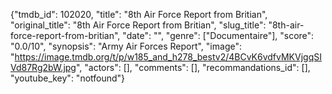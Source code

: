 {"tmdb_id": 102020, "title": "8th Air Force Report from Britian", "original_title": "8th Air Force Report from Britian", "slug_title": "8th-air-force-report-from-britian", "date": "", "genre": ["Documentaire"], "score": "0.0/10", "synopsis": "Army Air Forces Report", "image": "https://image.tmdb.org/t/p/w185_and_h278_bestv2/4BCvK6vdfvMKVjgqSIVd87Rg2bW.jpg", "actors": [], "comments": [], "recommandations_id": [], "youtube_key": "notfound"}